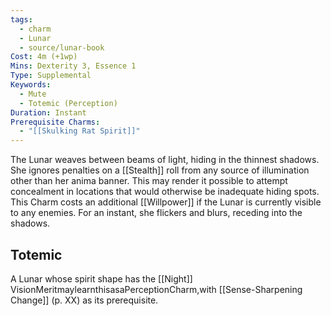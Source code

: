 ```yaml
---
tags:
  - charm
  - Lunar
  - source/lunar-book
Cost: 4m (+1wp)
Mins: Dexterity 3, Essence 1
Type: Supplemental
Keywords:
  - Mute
  - Totemic (Perception)
Duration: Instant
Prerequisite Charms:
  - "[[Skulking Rat Spirit]]"
---
```

The Lunar weaves between beams of light, hiding in the thinnest shadows. She ignores penalties on a [[Stealth]] roll from any source of illumination other than her anima banner. This may render it possible to attempt concealment in locations that would otherwise be inadequate hiding spots. This Charm costs an additional [[Willpower]] if the Lunar is currently visible to any enemies. For an instant, she flickers and blurs, receding into the shadows. 
## Totemic 

A Lunar whose spirit shape has the [[Night]] VisionMeritmaylearnthisasaPerceptionCharm,with [[Sense-Sharpening Change]] (p. XX) as its prerequisite.